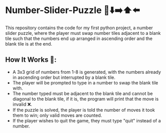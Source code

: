 # Number-Slider-Puzzle 🔢⬇️➡️⬆️⬅️
This repository contains the code for my first python project, a number slider puzzle, where the player must swap number tiles adjacent to a blank tile such that the numbers end up arranged in ascending order and the blank tile is at the end. 

## How It Works 📜:
* A 3x3 grid of numbers from 1-8 is generated, with the numbers already in ascending order but interrupted by a blank tile.
* The player will be prompted to type in a number to swap the blank tile with. 
* The number typed must be adjacent to the blank tile and cannot be diagonal to the blank tile, if it is, the program will print that the move is invalid ❌.
* If the puzzle is solved, the player is told the number of moves it took them to win; only valid moves are counted.
* If the player wishes to quit the game, they must type "quit" instead of a number.

